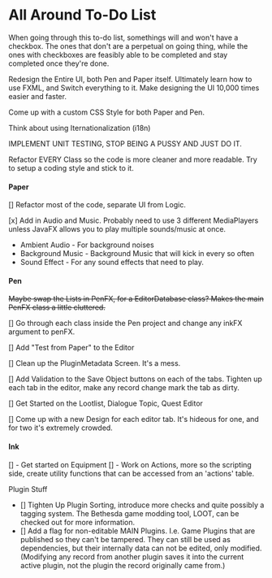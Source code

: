 # All Around To-Do List

When going through this to-do list, somethings will and won't have a checkbox. The ones that don't are a perpetual on going thing, while the ones with checkboxes are feasibly able to be completed and stay completed once they're done. 

Redesign the Entire UI, both Pen and Paper itself. 
Ultimately learn how to use FXML, and Switch everything to it. Make designing the UI 10,000 times easier and faster.

Come up with a custom CSS Style for both Paper and Pen. 

Think about using Iternationalization (i18n)

IMPLEMENT UNIT TESTING, STOP BEING A PUSSY AND JUST DO IT. 

Refactor EVERY Class so the code is more cleaner and more readable. Try to setup a coding style and stick to it. 

#### Paper

[] Refactor most of the code, separate UI from Logic. 

[x] Add in Audio and Music. Probably need to use 3 different MediaPlayers unless JavaFX allows you to play multiple sounds/music at once. 
* Ambient Audio - For background noises
* Background Music - Background Music that will kick in every so often
* Sound Effect - For any sound effects that need to play. 


#### Pen
~~Maybe swap the Lists in PenFX, for a EditorDatabase class? Makes the main PenFX class a little cluttered.~~

[] Go through each class inside the Pen project and change any inkFX argument to penFX. 

[] Add "Test from Paper" to the Editor

[] Clean up the PluginMetadata Screen. It's a mess. 

[] Add Validation to the Save Object buttons on each of the tabs. Tighten up each tab in the editor, make any record change mark the tab as dirty. 

[] Get Started on the Lootlist, Dialogue Topic, Quest Editor

[] Come up with a new Design for each editor tab. It's hideous for one, and for two it's extremely crowded. 

#### Ink

[] - Get started on Equipment
[] - Work on Actions, more so the scripting side, create utility functions that can be accessed from an 'actions' table. 


Plugin Stuff
* [] Tighten Up Plugin Sorting, introduce more checks and quite possibly a tagging system. The Bethesda game modding tool, LOOT, can be checked out for more information. 
* [] Add a flag for non-editable MAIN Plugins. I.e. Game Plugins that are published so they can't be tampered. They can still be used as dependencies, but their internally data can not be edited, only modified. (Modifying any record from another plugin saves it into the current active plugin, not the plugin the record originally came from.)
